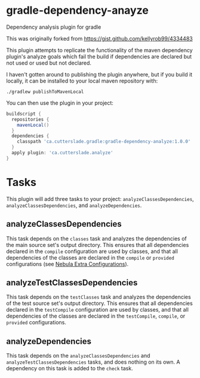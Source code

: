 # gradle-dependency-anayze
Dependency analysis plugin for gradle

This was originally forked from https://gist.github.com/kellyrob99/4334483

This plugin attempts to replicate the functionality of the maven dependency plugin's analyze goals which fail the build if dependencies are declared but not used or used but not declared.

I haven't gotten around to publishing the plugin anywhere, but if you build it locally, it can be installed to your local maven repository with:
```
./gradlew publishToMavenLocal
```

You can then use the plugin in your project:
```gradle
buildscript {
  repositories {
    mavenLocal()
  }
  dependencies {
    classpath 'ca.cutterslade.gradle:gradle-dependency-analyze:1.0.0'
  }
  apply plugin: 'ca.cutterslade.analyze'
}
```
# Tasks
This plugin will add three tasks to your project: `analyzeClassesDependencies`, `analyzeClassesDependencies`, and `analyzeDependencies`.
## analyzeClassesDependencies
This task depends on the `classes` task and analyzes the dependencies of the main source set's output directory. This ensures that all dependencies declared in the `compile` configuration are used by classes, and that all dependencies of the classes are declared in the `compile` or `provided` configurations (see [Nebula Extra Configurations](https://github.com/nebula-plugins/gradle-extra-configurations-plugin)).
## analyzeTestClassesDependencies
This task depends on the `testClasses` task and analyzes the dependencies of the test source set's output directory. This ensures that all dependencies declared in the `testCompile` configuration are used by classes, and that all dependencies of the classes are declared in the `testCompile`, `compile`, or `provided` configurations.
## analyzeDependencies
This task depends on the `analyzeClassesDependencies` and `analyzeTestClassesDependencies` tasks, and does nothing on its own. A dependency on this task is added to the `check` task.

